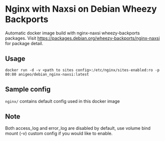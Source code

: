 # Nginx with Naxsi on Debian Wheezy Backports

Automatic docker image build with nginx-naxsi wheezy-backports packages.  Visit <https://packages.debian.org/wheezy-backports/nginx-naxsi> for package detail.

## Usage
```
docker run -d -v <path to sites config>:/etc/nginx/sites-enabled:ro -p 80:80 anigeo/debian_nginx-naxsi:latest
```

## Sample config
`nginx/` contains default config used in this docker image

## Note
Both access_log and error_log are disabled by default, use volume bind mount (-v) custom config if you would like to enable.
